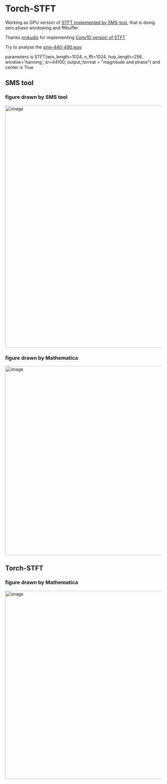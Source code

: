 # Torch-STFT
Working as GPU version of [STFT implemented by SMS-tool](https://github.com/MTG/sms-tools/blob/master/software/models_interface/stft_function.py), that is doing zero phase windowing and fftbuffer

Thanks [nnAudio](https://github.com/KinWaiCheuk/nnAudio) for implementing [Conv1D version of STFT](https://github.com/KinWaiCheuk/nnAudio/blob/master/Installation/nnAudio/features/stft.py)

Try to analyse the [sine-440-490.wav](https://github.com/MTG/sms-tools/blob/master/sounds/sine-440-490.wav)

parameters is STFT(win_length=1024, n_fft=1024, hop_length=256, window='hanning', sr=44100, output_format = "magnitude and phase") and center is True

## SMS tool

### figure drawn by SMS tool
<img width="778" alt="image" src="https://user-images.githubusercontent.com/7589403/158781722-44fbd0f0-7a4e-424d-882a-0a02ab40c597.png">

### figure drawn by Mathematica
<img width="608" alt="image" src="https://user-images.githubusercontent.com/7589403/158782067-54b87615-74ce-4190-bdec-4fc4a4214208.png">

## Torch-STFT

### figure drawn by Mathematica
<img width="605" alt="image" src="https://user-images.githubusercontent.com/7589403/158782325-4a6d97c0-ecc8-41f9-a6b2-c05435f2ab46.png">
